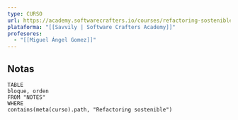 ```yaml
---
type: CURSO
url: https://academy.softwarecrafters.io/courses/refactoring-sostenible
plataforma: "[[Savvily | Software Crafters Academy]]"
profesores:
  - "[[Miguel Ángel Gomez]]"
---
```

## Notas
```dataview
TABLE
bloque, orden
FROM "NOTES" 
WHERE 
contains(meta(curso).path, "Refactoring sostenible")

```
